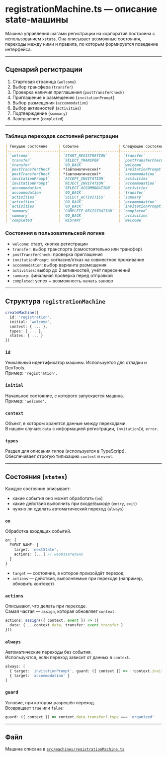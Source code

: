 # registrationMachine.ts — описание state-машины

Машина управления шагами регистрации на корпоратив построена с использованием `xstate`. Она описывает возможные состояния, переходы между ними и правила, по которым формируется поведение интерфейса.

---

## Сценарий регистрации

1. Стартовая страница (`welcome`)
2. Выбор трансфера (`transfer`)
3. Проверка наличия приглашения (`postTransferCheck`)
4. Приглашение к размещению (`invitationPrompt`)
5. Выбор размещения (`accommodation`)
6. Выбор активностей (`activities`)
7. Подтверждение (`summary`)
8. Завершение (`completed`)

---

### Таблица переходов состояний регистрации

```markdown
| Текущее состояние     | Событие                  | Следующее состояние        | Условие                               |
|-----------------------|--------------------------|----------------------------|---------------------------------------|
| `welcome`             | `START_REGISTRATION`     | `transfer`                 | —                                     |
| `transfer`            | `SELECT_TRANSFER`        | `postTransferCheck`        | —                                     |
| `transfer`            | `GO_BACK`                | `welcome`                  | —                                     |
| `postTransferCheck`   | *(автоматически)*        | `invitationPrompt`         | если `invitationId` есть              |
| `postTransferCheck`   | *(автоматически)*        | `accommodation`            | если `invitationId` отсутствует       |
| `invitationPrompt`    | `ACCEPT_INVITATION`      | `activities`               | —                                     |
| `invitationPrompt`    | `REJECT_INVITATION`      | `accommodation`            | —                                     |
| `accommodation`       | `SELECT_ACCOMMODATION`   | `activities`               | —                                     |
| `accommodation`       | `GO_BACK`                | `transfer`                 | —                                     |
| `activities`          | `SELECT_ACTIVITIES`      | `summary`                  | —                                     |
| `activities`          | `GO_BACK`                | `accommodation`            | если `invitationId` нет               |
| `activities`          | `GO_BACK`                | `invitationPrompt`         | если `invitationId` есть              |
| `summary`             | `COMPLETE_REGISTRATION`  | `completed`                | —                                     |
| `summary`             | `GO_BACK`                | `activities`               | —                                     |
| `completed`           | `RESTART`                | `welcome`                  | —                                     |
```
### Состояния в пользовательской логике

- `welcome`: старт, кнопка регистрации
- `transfer`: выбор транспорта (самостоятельно или трансфер)
- `postTransferCheck`: проверка приглашения
- `invitationPrompt`: согласие/отказ на совместное проживание
- `accommodation`: выбор варианта размещения
- `activities`: выбор до 2 активностей, учёт пересечений
- `summary`: финальная проверка перед отправкой
- `completed`: успех + возможность начать заново

---

## Структура `registrationMachine`

```ts
createMachine({
  id: 'registration',
  initial: 'welcome',
  context: { ... },
  types: { ... },
  states: { ... }
})
```

### `id`
Уникальный идентификатор машины. Используется для отладки и DevTools.  
Пример: `'registration'`.

### `initial`
Начальное состояние, с которого запускается машина.  
Пример: `'welcome'`.

### `context`
Объект, в котором хранятся данные между переходами.  
В нашем случае: `data` с информацией регистрации, `invitationId`, `error`.

### `types`
Раздел для описания типов (используется в TypeScript).  
Обеспечивает строгую типизацию `context` и `event`.

---

## Состояния (`states`)

Каждое состояние описывает:
- какие события оно может обработать (`on`)
- какие действия выполнить при входе/выходе (`entry`, `exit`)
- нужно ли сделать автоматический переход (`always`)

### `on`
Обработка входящих событий.

```ts
on: {
  EVENT_NAME: {
    target: 'nextState',
    actions: [...] // необязательно
  }
}
```

- `target` — состояние, в которое произойдёт переход
- `actions` — действия, выполняемые при переходе (например, обновить контекст)

### `actions`
Описывают, что делать при переходе.  
Самая частая — `assign`, которая обновляет `context`.

```ts
actions: assign(({ context, event }) => ({
  data: { ...context.data, transfer: event.transfer }
}))
```

### `always`
Автоматические переходы без события.  
Используются, если переход зависит от данных в `context`.

```ts
always: [
  { target: 'invitationPrompt', guard: ({ context }) => !!context.invitationId },
  { target: 'accommodation' }
]
```

### `guard`
Условие, при котором разрешён переход.  
Возвращает `true` или `false`:

```ts
guard: ({ context }) => context.data.transfer?.type === 'organized'
```

---

## Файл
Машина описана в [`src/machines/registrationMachine.ts`](../machines/registrationMachine.ts)
